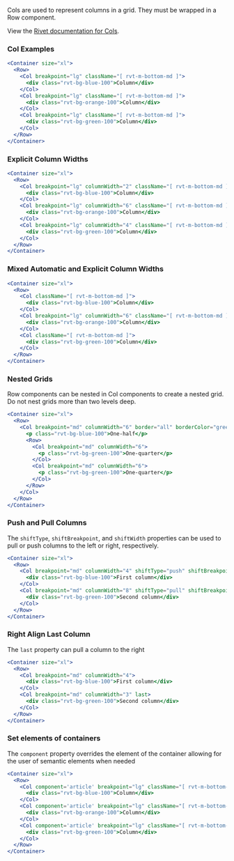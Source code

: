 Cols are used to represent columns in a grid. They must be wrapped in a Row component.

View the [Rivet documentation for Cols](https://rivet.uits.iu.edu/components/grid).

### Col Examples

<!-- prettier-ignore-start -->
```jsx  
<Container size="xl">  
  <Row>
    <Col breakpoint="lg" className="[ rvt-m-bottom-md ]">
      <div class="rvt-bg-blue-100">Column</div>
    </Col>
    <Col breakpoint="lg" className="[ rvt-m-bottom-md ]">
      <div class="rvt-bg-orange-100">Column</div>
    </Col>
    <Col breakpoint="lg" className="[ rvt-m-bottom-md ]">
      <div class="rvt-bg-green-100">Column</div>
    </Col>
  </Row>
</Container>
```
<!-- prettier-ignore-end -->

### Explicit Column Widths

<!-- prettier-ignore-start -->
```jsx  
<Container size="xl">  
  <Row>
    <Col breakpoint="lg" columnWidth="2" className="[ rvt-m-bottom-md ]">
      <div class="rvt-bg-blue-100">Column</div>
    </Col>
    <Col breakpoint="lg" columnWidth="6" className="[ rvt-m-bottom-md ]">
      <div class="rvt-bg-orange-100">Column</div>
    </Col>
    <Col breakpoint="lg" columnWidth="4" className="[ rvt-m-bottom-md ]">
      <div class="rvt-bg-green-100">Column</div>
    </Col>
  </Row>
</Container>
```
<!-- prettier-ignore-end -->

### Mixed Automatic and Explicit Column Widths

<!-- prettier-ignore-start -->
```jsx  
<Container size="xl">  
  <Row>
    <Col className="[ rvt-m-bottom-md ]">
      <div class="rvt-bg-blue-100">Column</div>
    </Col>
    <Col breakpoint="lg" columnWidth="6" className="[ rvt-m-bottom-md ]">
      <div class="rvt-bg-orange-100">Column</div>
    </Col>
    <Col className="[ rvt-m-bottom-md ]">
      <div class="rvt-bg-green-100">Column</div>
    </Col>
  </Row>
</Container>
```
<!-- prettier-ignore-end -->

### Nested Grids

Row components can be nested in Col components to create a nested grid. Do not nest grids more than two levels deep.

<!-- prettier-ignore-start -->
```jsx  
<Container size="xl">  
  <Row>
    <Col breakpoint="md" columnWidth="6" border="all" borderColor="green">
      <p class="rvt-bg-blue-100">One-half</p>
      <Row>
        <Col breakpoint="md" columnWidth="6">
          <p class="rvt-bg-green-100">One-quarter</p>
        </Col>
        <Col breakpoint="md" columnWidth="6">
          <p class="rvt-bg-green-100">One-quarter</p>
        </Col>
      </Row>
    </Col>
  </Row>
</Container>
```
<!-- prettier-ignore-end -->

### Push and Pull Columns

The `shiftType`, `shiftBreakpoint`, and `shiftWidth` properties can be used to pull or push columns to the left or right, respectively.

<!-- prettier-ignore-start -->
```jsx  
<Container size="xl">  
  <Row>
    <Col breakpoint="md" columnWidth="4" shiftType="push" shiftBreakpoint="md" shiftWidth="8">
      <div class="rvt-bg-blue-100">First column</div>
    </Col>
    <Col breakpoint="md" columnWidth="8" shiftType="pull" shiftBreakpoint="md" shiftWidth="4">
      <div class="rvt-bg-green-100">Second column</div>
    </Col>
  </Row>
</Container>
```
<!-- prettier-ignore-end -->

### Right Align Last Column

The `last` property can pull a column to the right

<!-- prettier-ignore-start -->
```jsx  
<Container size="xl">  
  <Row>
    <Col breakpoint="md" columnWidth="4">
      <div class="rvt-bg-blue-100">First column</div>
    </Col>
    <Col breakpoint="md" columnWidth="3" last>
      <div class="rvt-bg-green-100">Second column</div>
    </Col>
  </Row>
</Container>
```
<!-- prettier-ignore-end -->

### Set elements of containers

The `component` property overrides the element of the container allowing for the user of semantic elements when needed

<!-- prettier-ignore-start -->
```jsx  
<Container size="xl">  
  <Row>
    <Col component='article' breakpoint="lg" className="[ rvt-m-bottom-md ]">
      <div class="rvt-bg-blue-100">Column</div>
    </Col>
    <Col component='article' breakpoint="lg" className="[ rvt-m-bottom-md ]">
      <div class="rvt-bg-orange-100">Column</div>
    </Col>
    <Col component='article' breakpoint="lg" className="[ rvt-m-bottom-md ]">
      <div class="rvt-bg-green-100">Column</div>
    </Col>
  </Row>
</Container>
```
<!-- prettier-ignore-end -->
